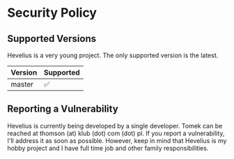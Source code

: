# Security Policy

## Supported Versions

Hevelius is a very young project. The only supported version is the latest.

| Version | Supported          |
| ------- | ------------------ |
| master  | :white_check_mark: |

## Reporting a Vulnerability

Hevelius is currently being developed by a single developer. Tomek
can be reached at thomson (at) klub (dot) com (dot) pl. If you report
a vulnerability, I'll address it as soon as possible. However, keep in mind
that Hevelius is my hobby project and I have full time job and other
family responsibilities.

